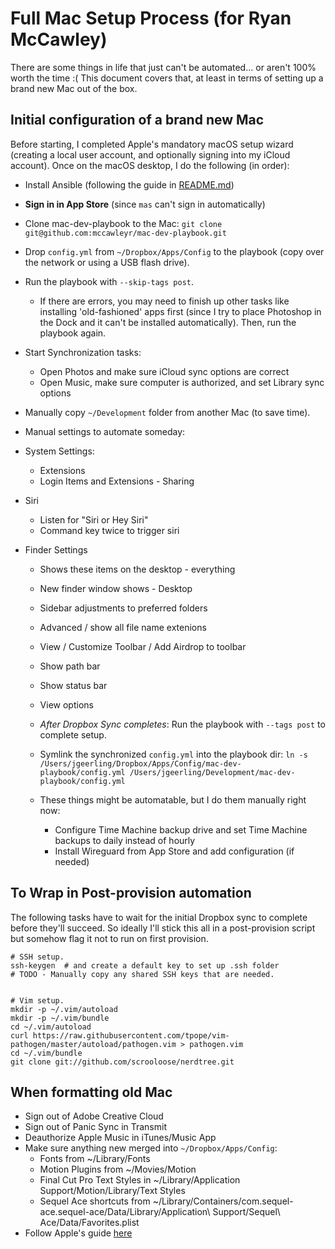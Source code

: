 # Full Mac Setup Process (for Ryan McCawley)

There are some things in life that just can't be automated... or aren't 100% worth the time :(
This document covers that, at least in terms of setting up a brand new Mac out of the box.

## Initial configuration of a brand new Mac

Before starting, I completed Apple's mandatory macOS setup wizard (creating a local user account, and optionally signing into my iCloud account). Once on the macOS desktop, I do the following (in order):


- Install Ansible (following the guide in [README.md](README.md))
- **Sign in in App Store** (since `mas` can't sign in automatically)
- Clone mac-dev-playbook to the Mac: `git clone git@github.com:mccawleyr/mac-dev-playbook.git`
- Drop `config.yml` from `~/Dropbox/Apps/Config` to the playbook (copy over the network or using a USB flash drive).
- Run the playbook with `--skip-tags post`.
  - If there are errors, you may need to finish up other tasks like installing 'old-fashioned' apps first (since I try to place Photoshop in the Dock and it can't be installed automatically). Then, run the playbook again.
- Start Synchronization tasks:
  - Open Photos and make sure iCloud sync options are correct
  - Open Music, make sure computer is authorized, and set Library sync options
- Manually copy `~/Development` folder from another Mac (to save time).
- Manual settings to automate someday:

- System Settings:
  - Extensions
  - Login Items and Extensions - Sharing
- Siri
  - Listen for "Siri or Hey Siri"
  - Command key twice to trigger siri

- Finder Settings
  - Shows these items on the desktop - everything
  - New finder window shows - Desktop
  - Sidebar adjustments to preferred folders
  - Advanced / show all file name extenions
  - View / Customize Toolbar / Add Airdrop to toolbar
  - Show path bar
  - Show status bar
  - View options
  



  - _After Dropbox Sync completes_: Run the playbook with `--tags post` to complete setup.
  - Symlink the synchronized `config.yml` into the playbook dir: `ln -s /Users/jgeerling/Dropbox/Apps/Config/mac-dev-playbook/config.yml /Users/jgeerling/Development/mac-dev-playbook/config.yml`
  - These things might be automatable, but I do them manually right now:
    - Configure Time Machine backup drive and set Time Machine backups to daily instead of hourly
    - Install Wireguard from App Store and add configuration (if needed)

## To Wrap in Post-provision automation

The following tasks have to wait for the initial Dropbox sync to complete before they'll succeed. So ideally I'll stick this all in a post-provision script but somehow flag it not to run on first provision.

```
# SSH setup.
ssh-keygen  # and create a default key to set up .ssh folder
# TODO - Manually copy any shared SSH keys that are needed.


# Vim setup.
mkdir -p ~/.vim/autoload
mkdir -p ~/.vim/bundle
cd ~/.vim/autoload
curl https://raw.githubusercontent.com/tpope/vim-pathogen/master/autoload/pathogen.vim > pathogen.vim
cd ~/.vim/bundle
git clone git://github.com/scrooloose/nerdtree.git
```

## When formatting old Mac

  - Sign out of Adobe Creative Cloud
  - Sign out of Panic Sync in Transmit
  - Deauthorize Apple Music in iTunes/Music App
  - Make sure anything new merged into `~/Dropbox/Apps/Config`:
    - Fonts from ~/Library/Fonts
    - Motion Plugins from ~/Movies/Motion
    - Final Cut Pro Text Styles in ~/Library/Application Support/Motion/Library/Text Styles
    - Sequel Ace shortcuts from ~/Library/Containers/com.sequel-ace.sequel-ace/Data/Library/Application\ Support/Sequel\ Ace/Data/Favorites.plist
  - Follow Apple's guide [here](https://support.apple.com/en-au/HT212749)
